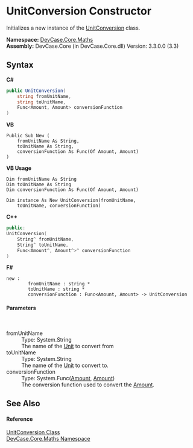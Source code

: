 # UnitConversion Constructor 
 

Initializes a new instance of the <a href="T_DevCase_Core_Maths_UnitConversion">UnitConversion</a> class.

**Namespace:**&nbsp;<a href="N_DevCase_Core_Maths">DevCase.Core.Maths</a><br />**Assembly:**&nbsp;DevCase.Core (in DevCase.Core.dll) Version: 3.3.0.0 (3.3)

## Syntax

**C#**<br />
``` C#
public UnitConversion(
	string fromUnitName,
	string toUnitName,
	Func<Amount, Amount> conversionFunction
)
```

**VB**<br />
``` VB
Public Sub New ( 
	fromUnitName As String,
	toUnitName As String,
	conversionFunction As Func(Of Amount, Amount)
)
```

**VB Usage**<br />
``` VB Usage
Dim fromUnitName As String
Dim toUnitName As String
Dim conversionFunction As Func(Of Amount, Amount)

Dim instance As New UnitConversion(fromUnitName, 
	toUnitName, conversionFunction)
```

**C++**<br />
``` C++
public:
UnitConversion(
	String^ fromUnitName, 
	String^ toUnitName, 
	Func<Amount^, Amount^>^ conversionFunction
)
```

**F#**<br />
``` F#
new : 
        fromUnitName : string * 
        toUnitName : string * 
        conversionFunction : Func<Amount, Amount> -> UnitConversion
```


#### Parameters
&nbsp;<dl><dt>fromUnitName</dt><dd>Type: System.String<br />The name of the <a href="T_DevCase_Core_Maths_Unit">Unit</a> to convert from</dd><dt>toUnitName</dt><dd>Type: System.String<br />The name of the <a href="T_DevCase_Core_Maths_Unit">Unit</a> to convert to.</dd><dt>conversionFunction</dt><dd>Type: System.Func(<a href="T_DevCase_Core_Maths_Amount">Amount</a>, <a href="T_DevCase_Core_Maths_Amount">Amount</a>)<br />The conversion function used to convert the <a href="T_DevCase_Core_Maths_Amount">Amount</a>.</dd></dl>

## See Also


#### Reference
<a href="T_DevCase_Core_Maths_UnitConversion">UnitConversion Class</a><br /><a href="N_DevCase_Core_Maths">DevCase.Core.Maths Namespace</a><br />